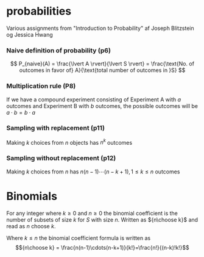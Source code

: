 # probabilities
Various assignments from "Introduction to Probability" af Joseph Blitzstein og Jessica Hwang

### Naive definition of probability (p6)
$$
P_{naive}(A) = \frac{\lvert A \rvert}{\lvert S \rvert} = \frac{\text{No. of outcomes in favor of} A}{\text{total number of outcomes in }S}
$$

### Multiplication rule (P8)
If we have a compound experiment consisting of Experiment A with $a$ outcomes and Experiment B with $b$ outcomes, the possible outcomes will be $a \cdot b = b \cdot a$ 

### Sampling with replacement (p11)
Making $k$ choices from $n$ objects has $n^k$ outcomes

### Sampling without replacement (p12)
Making $k$ choices from $n$ has 
$n(n-1) \cdots (n-k+1), 1 \le k \le n$ outcomes

# Binomials
For any integer where $k \ge 0$ and $n \ge 0$ the binomial coefficient is the number of subsets of size $k$ for $S$ with size $n$. Written as ${n\choose k}$ and read as $n$ choose $k$.

Where $k \le n$ the binomial coefficient formula is written as 
$${n\choose k} = \frac{n(n-1)\cdots(n-k+1)}{k!}=\frac{n!}{(n-k)!k!}$$
